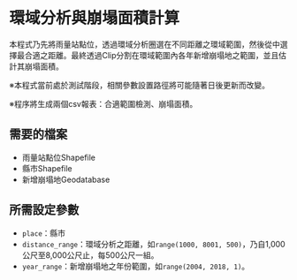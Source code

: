 # 環域分析與崩塌面積計算
本程式乃先將雨量站點位，透過環域分析圈選在不同距離之環域範圍，然後從中選擇最合適之距離。最終透過Clip分割在環域範圍內各年新增崩塌地之範圍，並且估計其崩塌面積。

※本程式當前處於測試階段，相關參數設置路徑將可能隨著日後更新而改變。

※程序將生成兩個csv報表：合適範圍檢測、崩塌面積。

## 需要的檔案
* 雨量站點位Shapefile
* 縣市Shapefile
* 新增崩塌地Geodatabase

## 所需設定參數
* `place`：縣市
* `distance_range`：環域分析之距離，如`range(1000, 8001, 500)`，乃自1,000公尺至8,000公尺止，每500公尺一組。
* `year_range`：新增崩塌地之年份範圍，如`range(2004, 2018, 1)`。
